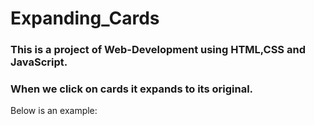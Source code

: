 # Expanding_Cards


### This is a project of Web-Development using HTML,CSS and JavaScript.
### When we click on cards it expands to its original.


Below is an example:


